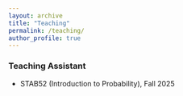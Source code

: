 ```yaml
---
layout: archive
title: "Teaching"
permalink: /teaching/
author_profile: true
---
```


### Teaching Assistant
  - STAB52 (Introduction to Probability), Fall 2025
